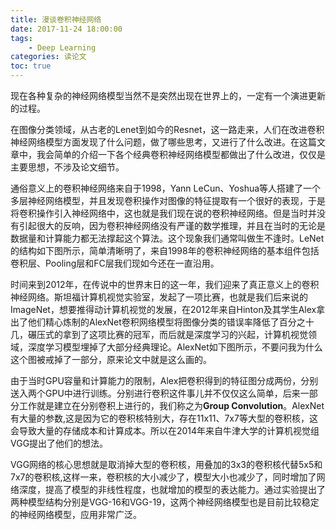 ```yaml
---
title: 漫谈卷积神经网络
date: 2017-11-24 18:00:00
tags:
	- Deep Learning
categories: 读论文
toc: true
---
```

现在各种复杂的神经网络模型当然不是突然出现在世界上的，一定有一个演进更新的过程。

<!--more-->
在图像分类领域，从古老的Lenet到如今的Resnet，这一路走来，人们在改进卷积神经网络模型方面发现了什么问题，做了哪些思考，又进行了什么改进。在这篇文章中，我会简单的介绍一下各个经典卷积神经网络模型都做出了什么改进，仅仅是主要思想，不涉及论文细节。

通俗意义上的卷积神经网络来自于1998，Yann LeCun、Yoshua等人搭建了一个多层神经网络模型，并且发现卷积操作对图像的特征提取有一个很好的表现，于是将卷积操作引入神经网络中，这也就是我们现在说的卷积神经网络。但是当时并没有引起很大的反响，因为卷积神经网络没有严谨的数学推理，并且在当时的无论是数据量和计算能力都无法撑起这个算法。这个现象我们通常叫做生不逢时。LeNet的结构如下图所示，简单清晰明了，来自1998年的卷积神经网络的基本组件包括卷积层、Pooling层和FC层我们现如今还在一直沿用。

时间来到2012年，在传说中的世界末日的这一年，我们迎来了真正意义上的卷积神经网络。斯坦福计算机视觉实验室，发起了一项比赛，也就是我们后来说的ImageNet，想要推得动计算机视觉的发展，在2012年来自Hinton及其学生Alex拿出了他们精心炼制的AlexNet卷积网络模型将图像分类的错误率降低了百分之十几，碾压式的拿到了这项比赛的冠军，而后就是深度学习的兴起，计算机视觉领域，深度学习模型埋掉了大部分经典理论。AlexNet如下图所示，不要问我为什么这个图被戒掉了一部分，原来论文中就是这么画的。

由于当时GPU容量和计算能力的限制，Alex把卷积得到的特征图分成两份，分别送入两个GPU中进行训练。分别进行卷积这件事儿并不仅仅这么简单，后来一部分工作就是建立在分别卷积上进行的，我们称之为**Group Convolution**。AlexNet有大量的参数,这是因为它的卷积核特别大，存在11x11、7x7等大型的卷积核，这会导致大量的存储成本和计算成本。所以在2014年来自牛津大学的计算机视觉组VGG提出了他们的想法。

VGG网络的核心思想就是取消掉大型的卷积核，用叠加的3x3的卷积核代替5x5和7x7的卷积核,这样一来，卷积核的大小减少了，模型大小也减少了，同时增加了网络深度，提高了模型的非线性程度，也就增加的模型的表达能力。通过实验提出了两种模型结构分别是VGG-16和VGG-19，这两个神经网络模型也是目前比较稳定的神经网络模型，应用非常广泛。 

